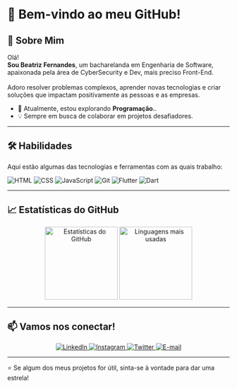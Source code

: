 # 👋 Bem-vindo ao meu GitHub!

## 🚀 Sobre Mim  
Olá! <br><b>Sou Beatriz Fernandes</b>, um bacharelanda em Engenharia de Software, apaixonada pela área de CyberSecurity e Dev, mais preciso Front-End.</br> <br>Adoro resolver problemas complexos, aprender novas tecnologias e criar soluções que impactam positivamente as pessoas e as empresas.</br>


- 🌱 Atualmente, estou explorando **Programação.**.    
- 💡 Sempre em busca de colaborar em projetos desafiadores.  

---

## 🛠️ Habilidades  
Aqui estão algumas das tecnologias e ferramentas com as quais trabalho:  

![HTML](https://img.shields.io/badge/-HTML-E34F26?logo=html5&logoColor=white&style=flat)
![CSS](https://img.shields.io/badge/-CSS-1572B6?logo=css3&logoColor=white&style=flat)
![JavaScript](https://img.shields.io/badge/-JavaScript-F7DF1E?logo=javascript&logoColor=black&style=flat)
![Git](https://img.shields.io/badge/-Git-F05032?logo=git&logoColor=white&style=flat)
![Flutter](https://img.shields.io/badge/-Flutter-02569B?logo=flutter&logoColor=white&style=flat)
![Dart](https://img.shields.io/badge/-Dart-0175C2?logo=dart&logoColor=white&style=flat)  

---

## 📈 Estatísticas do GitHub  
<div align="center">
  <img src="https://github-readme-stats.vercel.app/api?username=seu-username&show_icons=true&theme=radical" alt="Estatísticas do GitHub" height="165" />
  <img src="https://github-readme-stats.vercel.app/api/top-langs/?username=seu-username&layout=compact&theme=radical" alt="Linguagens mais usadas" height="165" />
</div>

---

## 📫 Vamos nos conectar!  

<div align="center">
  <a href="https://linkedin.com/in/anabfernandes">
    <img src="https://img.shields.io/badge/-LinkedIn-0A66C2?logo=linkedin&logoColor=white&style=for-the-badge" alt="LinkedIn">
  </a>
  <a href="https://instagram.com/biatpm">
    <img src="https://img.shields.io/badge/-Instagram-E4405F?logo=instagram&logoColor=white&style=for-the-badge" alt="Instagram">
  </a>
  <a href="https://twitter.com/biatpm">
    <img src="https://img.shields.io/badge/-Twitter-1DA1F2?logo=twitter&logoColor=white&style=for-the-badge" alt="Twitter">
  </a>
  <a href="anabfernandes_@hotmail.com">
    <img src="https://img.shields.io/badge/-E--mail-D14836?logo=gmail&logoColor=white&style=for-the-badge" alt="E-mail">
  </a>
</div>

---

⭐ Se algum dos meus projetos for útil, sinta-se à vontade para dar uma estrela!  

